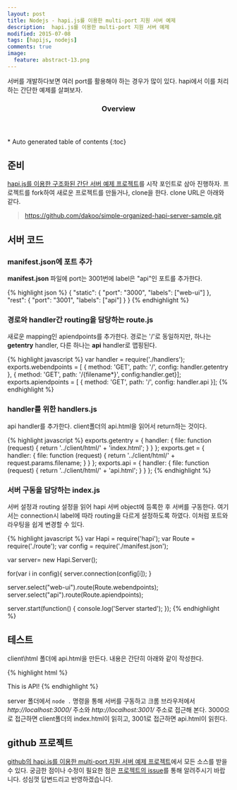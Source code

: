 ```yaml
---
layout: post
title: Nodejs - hapi.js를 이용한 multi-port 지원 서버 예제
description:  hapi.js를 이용한 multi-port 지원 서버 예제
modified: 2015-07-08
tags: [hapijs, nodejs]
comments: true
image:
  feature: abstract-13.png
---
```


서버를 개발하다보면 여러 port를 활용해야 하는 경우가 많이 있다. hapi에서 이를 처리하는 간단한 예제를 살펴보자. 

<section id="table-of-contents" class="toc">
  <header>
    <h3>Overview</h3>
  </header>
<div id="drawer" markdown="1">
*  Auto generated table of contents
{:toc}
</div>
</section><!-- /#table-of-contents -->     

## 준비 

[hapi.js를 이용한 구조화된 간단 서버 예제 프로젝트](https://github.com/dakoo/simple-organized-hapi-server-sample)를 시작 포인트로 삼아 진행하자. 프로젝트를 fork하여 새로운 프로젝트를 만들거나, clone을 한다. clone URL은 아래와 같다.

>https://github.com/dakoo/simple-organized-hapi-server-sample.git
 
## 서버 코드

### manifest.json에 포트 추가

**manifest.json** 파일에 port는 3001번에 label은 "api"인 포트를 추가한다. 

{% highlight json %}
{
  "static": {
    "port": "3000",
    "labels": ["web-ui"]
  },
  "rest": {
    "port": "3001",
    "labels": ["api"]
  }
}
{% endhighlight %}

### 경로와 handler간 routing을 담당하는 route.js

새로운 mapping인 apiendpoints를 추가한다. 경로는 '/'로 동일하지만, 하나는 **getentry** handler, 다른 하나는 **api** handler로 맵핑된다.    

{% highlight javascript %}
var handler = require('./handlers');
exports.webendpoints = [
    { method: 'GET', path: '/', config: handler.getentry },
    { method: 'GET', path: '/{filename*}', config:handler.get}];
exports.apiendpoints = [
    { method: 'GET', path: '/', config: handler.api }];
{% endhighlight %}

### handler를 위한 handlers.js

api handler를 추가한다. client폴더의 api.html을 읽어서 return하는 것이다. 

{% highlight javascript %}
exports.getentry = {
    handler: {
        file: function (request) {
            return '../client/html/' + 'index.html';
        }
    }
};
exports.get = {
    handler: {
        file: function (request) {
            return '../client/html/' + request.params.filename;
        }
    }
};
exports.api = {
    handler: {
        file: function (request) {
            return '../client/html/' + 'api.html';
        }
    }
};
{% endhighlight %}

### 서버 구동을 담당하는 index.js

서버 설정과 routing 설정을 읽어 hapi 서버 object에 등록한 후 서버를 구동한다. 여기서는 connection시 label에 따라 routing을 다르게 설정하도록 하였다. 이처럼 포트와 라우팅을 쉽게 변경할 수 있다.

{% highlight javascript %}
var Hapi = require('hapi');
var Route = require('./route');
var config = require('./manifest.json');

var server= new Hapi.Server();

for(var i in config){
    server.connection(config[i]);
}

server.select("web-ui").route(Route.webendpoints);
server.select("api").route(Route.apiendpoints);

server.start(function() {
    console.log('Server started');
});
{% endhighlight %}

## 테스트

client\html 폴더에 api.html을 만든다. 내용은 간단히 아래와 같이 작성한다.  

{% highlight html %}
<!DOCTYPE html>
<html>
<head lang="en">
    <meta charset="UTF-8">
    <title></title>
</head>
<body>
This is API!
</body>
</html>
{% endhighlight %}

server 폴더에서 `node .` 명령을 통해 서버를 구동하고 크롬 브라우저에서 *http://localhost:3000/* 주소와 *http://localhost:3001/* 주소로 접근해 본다.
3000으로 접근하면 client폴더의 index.html이 읽히고, 3001로 접근하면 api.html이 읽힌다.  

## github 프로젝트 

[github의 hapi.js를 이용한 multi-port 지원 서버 예제 프로젝트](https://github.com/dakoo/simple-multi-port-hapi-server-sample)에서 모든 소스를 받을 수 있다.    궁금한 점이나 수정이 필요한 점은 [프로젝트의 issue](https://github.com/dakoo/simple-multi-port-hapi-server-sample/issues)를 통해 알려주시기 바랍니다. 성심껏 답변드리고 반영하겠습니다.
